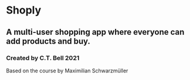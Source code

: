 # Shoply

## A multi-user shopping app where everyone can add products and buy.

### Created by C.T. Bell 2021 
Based on the course by Maximilian Schwarzmüller